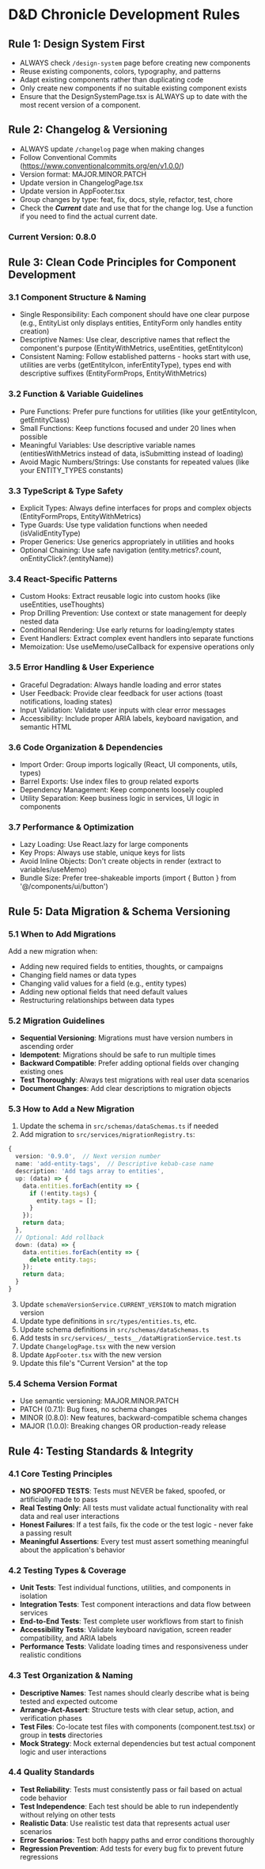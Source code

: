 # D&D Chronicle Development Rules

## Rule 1: Design System First
- ALWAYS check `/design-system` page before creating new components
- Reuse existing components, colors, typography, and patterns
- Adapt existing components rather than duplicating code
- Only create new components if no suitable existing component exists
- Ensure that the DesignSystemPage.tsx is ALWAYS up to date with the most recent version of a component.

## Rule 2: Changelog & Versioning
- ALWAYS update `/changelog` page when making changes
- Follow Conventional Commits (https://www.conventionalcommits.org/en/v1.0.0/)
- Version format: MAJOR.MINOR.PATCH
- Update version in ChangelogPage.tsx
- Update version in AppFooter.tsx
- Group changes by type: feat, fix, docs, style, refactor, test, chore
- Check the ***Current*** date and use that for the change log. Use a function if you need to find the actual current date. 

### Current Version: 0.8.0

## Rule 3: Clean Code Principles for Component Development
### 3.1 Component Structure & Naming
- Single Responsibility: Each component should have one clear purpose (e.g., EntityList only displays entities, EntityForm only handles entity creation)
- Descriptive Names: Use clear, descriptive names that reflect the component's purpose (EntityWithMetrics, useEntities, getEntityIcon)
- Consistent Naming: Follow established patterns - hooks start with use, utilities are verbs (getEntityIcon, inferEntityType), types end with descriptive suffixes (EntityFormProps, EntityWithMetrics)

### 3.2 Function & Variable Guidelines
- Pure Functions: Prefer pure functions for utilities (like your getEntityIcon, getEntityClass)
- Small Functions: Keep functions focused and under 20 lines when possible
- Meaningful Variables: Use descriptive variable names (entitiesWithMetrics instead of data, isSubmitting instead of loading)
- Avoid Magic Numbers/Strings: Use constants for repeated values (like your ENTITY_TYPES constants)

### 3.3 TypeScript & Type Safety
- Explicit Types: Always define interfaces for props and complex objects (EntityFormProps, EntityWithMetrics)
- Type Guards: Use type validation functions when needed (isValidEntityType)
- Proper Generics: Use generics appropriately in utilities and hooks
- Optional Chaining: Use safe navigation (entity.metrics?.count, onEntityClick?.(entityName))

### 3.4 React-Specific Patterns
- Custom Hooks: Extract reusable logic into custom hooks (like useEntities, useThoughts)
- Prop Drilling Prevention: Use context or state management for deeply nested data
- Conditional Rendering: Use early returns for loading/empty states
- Event Handlers: Extract complex event handlers into separate functions
- Memoization: Use useMemo/useCallback for expensive operations only

### 3.5 Error Handling & User Experience
- Graceful Degradation: Always handle loading and error states
- User Feedback: Provide clear feedback for user actions (toast notifications, loading states)
- Input Validation: Validate user inputs with clear error messages
- Accessibility: Include proper ARIA labels, keyboard navigation, and semantic HTML

### 3.6 Code Organization & Dependencies
- Import Order: Group imports logically (React, UI components, utils, types)
- Barrel Exports: Use index files to group related exports
- Dependency Management: Keep components loosely coupled
- Utility Separation: Keep business logic in services, UI logic in components

### 3.7 Performance & Optimization
- Lazy Loading: Use React.lazy for large components
- Key Props: Always use stable, unique keys for lists
- Avoid Inline Objects: Don't create objects in render (extract to variables/useMemo)
- Bundle Size: Prefer tree-shakeable imports (import { Button } from '@/components/ui/button')

## Rule 5: Data Migration & Schema Versioning

### 5.1 When to Add Migrations
Add a new migration when:
- Adding new required fields to entities, thoughts, or campaigns
- Changing field names or data types
- Changing valid values for a field (e.g., entity types)
- Adding new optional fields that need default values
- Restructuring relationships between data types

### 5.2 Migration Guidelines
- **Sequential Versioning**: Migrations must have version numbers in ascending order
- **Idempotent**: Migrations should be safe to run multiple times
- **Backward Compatible**: Prefer adding optional fields over changing existing ones
- **Test Thoroughly**: Always test migrations with real user data scenarios
- **Document Changes**: Add clear descriptions to migration objects

### 5.3 How to Add a New Migration

1. Update the schema in `src/schemas/dataSchemas.ts` if needed
2. Add migration to `src/services/migrationRegistry.ts`:

```typescript
{
  version: '0.9.0',  // Next version number
  name: 'add-entity-tags',  // Descriptive kebab-case name
  description: 'Add tags array to entities',
  up: (data) => {
    data.entities.forEach(entity => {
      if (!entity.tags) {
        entity.tags = [];
      }
    });
    return data;
  },
  // Optional: Add rollback
  down: (data) => {
    data.entities.forEach(entity => {
      delete entity.tags;
    });
    return data;
  }
}
```

3. Update `schemaVersionService.CURRENT_VERSION` to match migration version
4. Update type definitions in `src/types/entities.ts`, etc.
5. Update schema definitions in `src/schemas/dataSchemas.ts`
6. Add tests in `src/services/__tests__/dataMigrationService.test.ts`
7. Update `ChangelogPage.tsx` with the new version
8. Update `AppFooter.tsx` with the new version
9. Update this file's "Current Version" at the top

### 5.4 Schema Version Format
- Use semantic versioning: MAJOR.MINOR.PATCH
- PATCH (0.7.1): Bug fixes, no schema changes
- MINOR (0.8.0): New features, backward-compatible schema changes
- MAJOR (1.0.0): Breaking changes OR production-ready release

## Rule 4: Testing Standards & Integrity
### 4.1 Core Testing Principles
- **NO SPOOFED TESTS**: Tests must NEVER be faked, spoofed, or artificially made to pass
- **Real Testing Only**: All tests must validate actual functionality with real data and real user interactions
- **Honest Failures**: If a test fails, fix the code or the test logic - never fake a passing result
- **Meaningful Assertions**: Every test must assert something meaningful about the application's behavior

### 4.2 Testing Types & Coverage
- **Unit Tests**: Test individual functions, utilities, and components in isolation
- **Integration Tests**: Test component interactions and data flow between services
- **End-to-End Tests**: Test complete user workflows from start to finish
- **Accessibility Tests**: Validate keyboard navigation, screen reader compatibility, and ARIA labels
- **Performance Tests**: Validate loading times and responsiveness under realistic conditions

### 4.3 Test Organization & Naming
- **Descriptive Names**: Test names should clearly describe what is being tested and expected outcome
- **Arrange-Act-Assert**: Structure tests with clear setup, action, and verification phases
- **Test Files**: Co-locate test files with components (component.test.tsx) or group in __tests__ directories
- **Mock Strategy**: Mock external dependencies but test actual component logic and user interactions

### 4.4 Quality Standards
- **Test Reliability**: Tests must consistently pass or fail based on actual code behavior
- **Test Independence**: Each test should be able to run independently without relying on other tests
- **Realistic Data**: Use realistic test data that represents actual user scenarios
- **Error Scenarios**: Test both happy paths and error conditions thoroughly
- **Regression Prevention**: Add tests for every bug fix to prevent future regressions